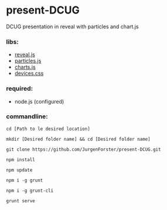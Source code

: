 # present-DCUG
DCUG presentation in reveal with particles and chart.js

### libs:
- [reveal.js](https://revealjs.com/#/)
- [particles.js](https://vincentgarreau.com/particles.js/)
- [charts.js](http://www.chartjs.org/)
- [devices.css](https://picturepan2.github.io/devices.css/)

### required:
- node.js (configured)

### commandline:
```
cd [Path to le desired location]

mkdir [Desired folder name] && cd [Desired folder name]

git clone https://github.com/JurgenForster/present-DCUG.git

npm install

npm update

npm i -g grunt

npm i -g grunt-cli

grunt serve
```